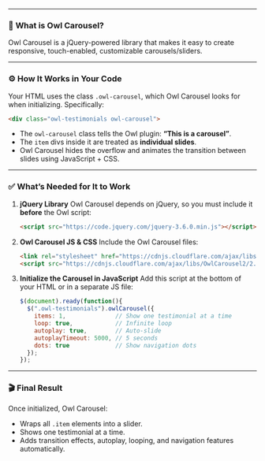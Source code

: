 
---

### 🧠 **What is Owl Carousel?**

Owl Carousel is a jQuery-powered library that makes it easy to create responsive, touch-enabled, customizable carousels/sliders.

---

### ⚙️ **How It Works in Your Code**

Your HTML uses the class `.owl-carousel`, which Owl Carousel looks for when initializing. Specifically:

```html
<div class="owl-testimonials owl-carousel">
```

* The `owl-carousel` class tells the Owl plugin: **“This is a carousel”**.
* The `item` divs inside it are treated as **individual slides**.
* Owl Carousel hides the overflow and animates the transition between slides using JavaScript + CSS.

---

### ✅ **What’s Needed for It to Work**

1. **jQuery Library**
   Owl Carousel depends on jQuery, so you must include it **before** the Owl script:

   ```html
   <script src="https://code.jquery.com/jquery-3.6.0.min.js"></script>
   ```

2. **Owl Carousel JS & CSS**
   Include the Owl Carousel files:

   ```html
   <link rel="stylesheet" href="https://cdnjs.cloudflare.com/ajax/libs/OwlCarousel2/2.3.4/assets/owl.carousel.min.css"/>
   <script src="https://cdnjs.cloudflare.com/ajax/libs/OwlCarousel2/2.3.4/owl.carousel.min.js"></script>
   ```

3. **Initialize the Carousel in JavaScript**
   Add this script at the bottom of your HTML or in a separate JS file:

   ```javascript
   $(document).ready(function(){
     $(".owl-testimonials").owlCarousel({
       items: 1,              // Show one testimonial at a time
       loop: true,            // Infinite loop
       autoplay: true,        // Auto-slide
       autoplayTimeout: 5000, // 5 seconds
       dots: true             // Show navigation dots
     });
   });
   ```

---

### 🎬 Final Result

Once initialized, Owl Carousel:

* Wraps all `.item` elements into a slider.
* Shows one testimonial at a time.
* Adds transition effects, autoplay, looping, and navigation features automatically.


